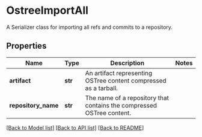 # OstreeImportAll

A Serializer class for importing all refs and commits to a repository.
## Properties
Name | Type | Description | Notes
------------ | ------------- | ------------- | -------------
**artifact** | **str** | An artifact representing OSTree content compressed as a tarball. | 
**repository_name** | **str** | The name of a repository that contains the compressed OSTree content. | 

[[Back to Model list]](../README.md#documentation-for-models) [[Back to API list]](../README.md#documentation-for-api-endpoints) [[Back to README]](../README.md)


